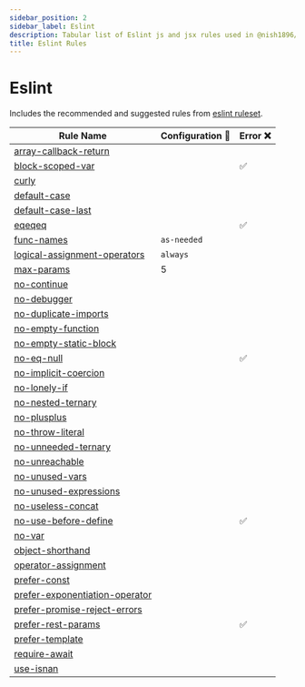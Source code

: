 ```yaml
---
sidebar_position: 2
sidebar_label: Eslint
description: Tabular list of Eslint js and jsx rules used in @nish1896/eslint-config and @nish1896/eslint-flat-config packages.
title: Eslint Rules
---
```


# Eslint

Includes the recommended and suggested rules from [eslint ruleset](https://eslint.org/docs/latest/rules/).

| Rule Name | Configuration 🔧 | Error ❌ |
|-|-|-|
|[array-callback-return](https://eslint.org/docs/latest/rules/array-callback-return)|||
|[block-scoped-var](https://eslint.org/docs/latest/rules/block-scoped-var)||✅|
|[curly](https://eslint.org/docs/latest/rules/curly)|||
|[default-case](https://eslint.org/docs/latest/rules/default-case)|||
|[default-case-last](https://eslint.org/docs/latest/rules/default-case-last)|||
|[eqeqeq](https://eslint.org/docs/latest/rules/eqeqeq)||✅|
|[func-names](https://eslint.org/docs/latest/rules/)| `as-needed` ||
|[logical-assignment-operators](https://eslint.org/docs/latest/rules/logical-assignment-operators)| `always` ||
|[max-params](https://eslint.org/docs/latest/rules/max-params)| 5 ||
|[no-continue](https://eslint.org/docs/latest/rules/no-continue)|||
|[no-debugger](https://eslint.org/docs/latest/rules/no-debugger)|||
|[no-duplicate-imports](https://eslint.org/docs/latest/rules/no-duplicate-imports)|||
|[no-empty-function](https://eslint.org/docs/latest/rules/no-empty-function)|||
|[no-empty-static-block](https://eslint.org/docs/latest/rules/no-empty-static-block)|||
|[no-eq-null](https://eslint.org/docs/latest/rules/no-eq-null)||✅|
|[no-implicit-coercion](https://eslint.org/docs/latest/rules/no-implicit-coercion)|||
|[no-lonely-if](https://eslint.org/docs/latest/rules/no-lonely-if)|||
|[no-nested-ternary](https://eslint.org/docs/latest/rules/no-nested-ternary)|||
|[no-plusplus](https://eslint.org/docs/latest/rules/no-plusplus)|||
|[no-throw-literal](https://eslint.org/docs/latest/rules/no-throw-literal)|||
|[no-unneeded-ternary](https://eslint.org/docs/latest/rules/no-unneeded-ternary)|||
|[no-unreachable](https://eslint.org/docs/latest/rules/no-unreachable)|||
|[no-unused-vars](https://eslint.org/docs/latest/rules/no-unused-vars)|||
|[no-unused-expressions](https://eslint.org/docs/latest/rules/no-unused-expressions)|||
|[no-useless-concat](https://eslint.org/docs/latest/rules/no-useless-concat)|||
|[no-use-before-define](https://eslint.org/docs/latest/rules/no-use-before-define)||✅|
|[no-var](https://eslint.org/docs/latest/rules/no-var)|||
|[object-shorthand](https://eslint.org/docs/latest/rules/object-shorthand)|||
|[operator-assignment](https://eslint.org/docs/latest/rules/operator-assignment)|||
|[prefer-const](https://eslint.org/docs/latest/rules/prefer-const)|||
|[prefer-exponentiation-operator](https://eslint.org/docs/latest/rules/prefer-exponentiation-operator)|||
|[prefer-promise-reject-errors](https://eslint.org/docs/latest/rules/prefer-promise-reject-errors)|||
|[prefer-rest-params](https://eslint.org/docs/latest/rules/prefer-rest-params)||✅|
|[prefer-template](https://eslint.org/docs/latest/rules/prefer-template)|||
|[require-await](https://eslint.org/docs/latest/rules/require-await)|||
|[use-isnan](https://eslint.org/docs/latest/rules/use-isnan)|||

